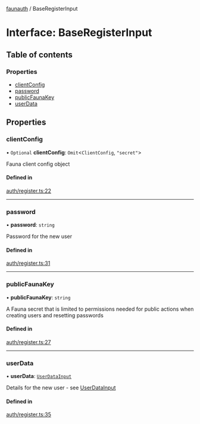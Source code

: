 [faunauth](../index.md) / BaseRegisterInput

# Interface: BaseRegisterInput

## Table of contents

### Properties

- [clientConfig](BaseRegisterInput.md#clientconfig)
- [password](BaseRegisterInput.md#password)
- [publicFaunaKey](BaseRegisterInput.md#publicfaunakey)
- [userData](BaseRegisterInput.md#userdata)

## Properties

### clientConfig

• `Optional` **clientConfig**: `Omit`<`ClientConfig`, ``"secret"``\>

Fauna client config object

#### Defined in

[auth/register.ts:22](https://github.com/alexnitta/faunauth/blob/b5e2f1f/src/auth/register.ts#L22)

___

### password

• **password**: `string`

Password for the new user

#### Defined in

[auth/register.ts:31](https://github.com/alexnitta/faunauth/blob/b5e2f1f/src/auth/register.ts#L31)

___

### publicFaunaKey

• **publicFaunaKey**: `string`

A Fauna secret that is limited to permissions needed for public actions when creating users
and resetting passwords

#### Defined in

[auth/register.ts:27](https://github.com/alexnitta/faunauth/blob/b5e2f1f/src/auth/register.ts#L27)

___

### userData

• **userData**: [`UserDataInput`](../index.md#userdatainput)

Details for the new user - see [UserDataInput](../index.md#userdatainput)

#### Defined in

[auth/register.ts:35](https://github.com/alexnitta/faunauth/blob/b5e2f1f/src/auth/register.ts#L35)
